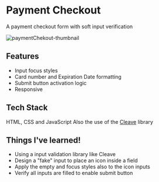 # Payment Checkout

A payment checkout form with soft input verification

![paymentChekout-thumbnail](https://user-images.githubusercontent.com/44384270/202925758-0b60ae73-7c7b-4af6-9d80-45d1819235c1.png)


## Features

- Input focus styles
- Card number and Expiration Date formatting
- Submit button activation logic
- Responsive


## Tech Stack

HTML, CSS and JavaScript
Also the use of the [Cleave](https://nosir.github.io/cleave.js/) library


## Things I've learned!

- Using a input validation library like Cleave
- Design a "fake" input to place an icon inside a field
- Apply the empty and focus styles also to the icon inputs
- Verify all inputs are filled to enable submit button
